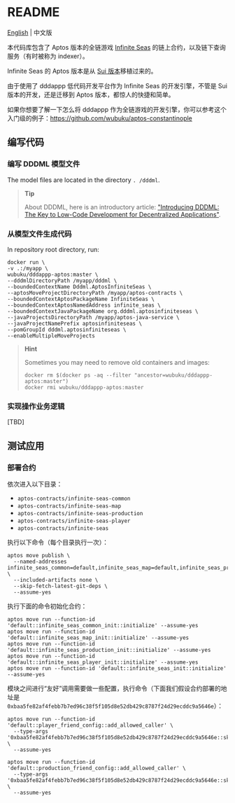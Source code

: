 # README

[English](./README.md) | 中文版

本代码库包含了 Aptos 版本的全链游戏 [Infinite Seas](https://game.infiniteseas.io/) 的链上合约，以及链下查询服务（有时被称为 indexer）。

Infinite Seas 的 Aptos 版本是从 [Sui 版本](https://github.com/InfiniteSeas/sui-infinite-seas)移植过来的。

由于使用了 dddappp 低代码开发平台作为 Infinite Seas 的开发引擎，不管是 Sui 版本的开发，还是迁移到 Aptos 版本，都惊人的快捷和简单。

如果你想要了解一下怎么将 dddappp 作为全链游戏的开发引擎，你可以参考这个入门级的例子：https://github.com/wubuku/aptos-constantinople


## 编写代码

### 编写 DDDML 模型文件

The model files are located in the directory `. /dddml`.

> **Tip**
>
> About DDDML, here is an introductory article: ["Introducing DDDML: The Key to Low-Code Development for Decentralized Applications"](https://github.com/wubuku/Dapp-LCDP-Demo/blob/main/IntroducingDDDML.md).


### 从模型文件生成代码

In repository root directory, run:

```shell
docker run \
-v .:/myapp \
wubuku/dddappp-aptos:master \
--dddmlDirectoryPath /myapp/dddml \
--boundedContextName Dddml.AptosInfiniteSeas \
--aptosMoveProjectDirectoryPath /myapp/aptos-contracts \
--boundedContextAptosPackageName InfiniteSeas \
--boundedContextAptosNamedAddress infinite_seas \
--boundedContextJavaPackageName org.dddml.aptosinfiniteseas \
--javaProjectsDirectoryPath /myapp/aptos-java-service \
--javaProjectNamePrefix aptosinfiniteseas \
--pomGroupId dddml.aptosinfiniteseas \
--enableMultipleMoveProjects
```

> **Hint**
>
> Sometimes you may need to remove old containers and images:
>
> ```shell
> docker rm $(docker ps -aq --filter "ancestor=wubuku/dddappp-aptos:master")
> docker rmi wubuku/dddappp-aptos:master
> ```

### 实现操作业务逻辑

[TBD]

## 测试应用


### 部署合约

依次进入以下目录：

* `aptos-contracts/infinite-seas-common`
* `aptos-contracts/infinite-seas-map`
* `aptos-contracts/infinite-seas-production`
* `aptos-contracts/infinite-seas-player`
* `aptos-contracts/infinite-seas`

执行以下命令（每个目录执行一次）：

```shell
aptos move publish \
  --named-addresses infinite_seas_common=default,infinite_seas_map=default,infinite_seas_production=default,infinite_seas_player=default,infinite_seas=default \
  --included-artifacts none \
  --skip-fetch-latest-git-deps \
  --assume-yes
```

执行下面的命令初始化合约：

```shell
aptos move run --function-id 'default::infinite_seas_common_init::initialize' --assume-yes
aptos move run --function-id 'default::infinite_seas_map_init::initialize' --assume-yes
aptos move run --function-id 'default::infinite_seas_production_init::initialize' --assume-yes
aptos move run --function-id 'default::infinite_seas_player_init::initialize' --assume-yes
aptos move run --function-id 'default::infinite_seas_init::initialize' --assume-yes
```

模块之间进行“友好”调用需要做一些配置，执行命令（下面我们假设合约部署的地址是 `0xbaa5fe82af4febb7b7ed96c38f5f105d8e52db429c8787f24d29ecddc9a5646e`）：

```shell
aptos move run --function-id 'default::player_friend_config::add_allowed_caller' \
  --type-args '0xbaa5fe82af4febb7b7ed96c38f5f105d8e52db429c8787f24d29ecddc9a5646e::skill_process_service::FriendWitness' \
  --assume-yes

aptos move run --function-id 'default::production_friend_config::add_allowed_caller' \
  --type-args '0xbaa5fe82af4febb7b7ed96c38f5f105d8e52db429c8787f24d29ecddc9a5646e::skill_process_service::FriendWitness' \
  --assume-yes
```


